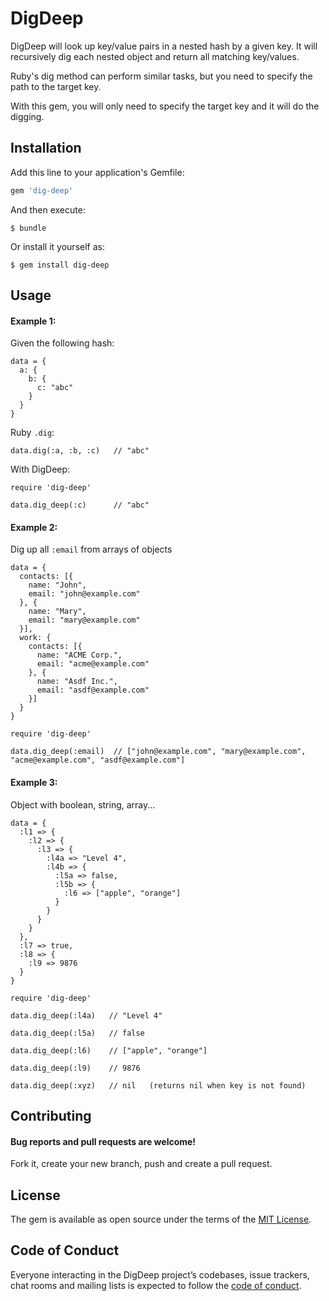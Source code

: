 # DigDeep

DigDeep will look up key/value pairs in a nested hash by a given key. It will recursively dig each nested object and return all matching key/values.

Ruby's dig method can perform similar tasks, but you need to specify the path to the target key.

With this gem, you will only need to specify the target key and it will do the digging.

## Installation

Add this line to your application's Gemfile:

```ruby
gem 'dig-deep'
```

And then execute:

    $ bundle

Or install it yourself as:

    $ gem install dig-deep

## Usage
#### Example 1:
Given the following hash:
```
data = {
  a: {
    b: {
      c: "abc"
    }
  }
}
```
Ruby `.dig`:
```
data.dig(:a, :b, :c)   // "abc"
```
With DigDeep:
```
require 'dig-deep'

data.dig_deep(:c)      // "abc"
```

#### Example 2:
Dig up all `:email` from arrays of objects
```
data = {
  contacts: [{
    name: "John",
    email: "john@example.com"
  }, {
    name: "Mary",
    email: "mary@example.com"
  }],
  work: {
    contacts: [{
      name: "ACME Corp.",
      email: "acme@example.com"
    }, {
      name: "Asdf Inc.",
      email: "asdf@example.com"
    }]
  }
}
```
```
require 'dig-deep'

data.dig_deep(:email)  // ["john@example.com", "mary@example.com", "acme@example.com", "asdf@example.com"]
```

#### Example 3:
Object with boolean, string, array...
```
data = {
  :l1 => {
    :l2 => {
      :l3 => {
        :l4a => "Level 4",
        :l4b => {
          :l5a => false,
          :l5b => {
            :l6 => ["apple", "orange"]
          }
        } 
      }
    }
  },
  :l7 => true,
  :l8 => {
    :l9 => 9876
  }
}
```
```
require 'dig-deep'

data.dig_deep(:l4a)   // "Level 4"

data.dig_deep(:l5a)   // false

data.dig_deep(:l6)    // ["apple", "orange"]

data.dig_deep(:l9)    // 9876

data.dig_deep(:xyz)   // nil   (returns nil when key is not found)
```

## Contributing
#### Bug reports and pull requests are welcome!
Fork it, create your new branch, push and create a pull request.
 
## License

The gem is available as open source under the terms of the [MIT License](https://opensource.org/licenses/MIT).

## Code of Conduct

Everyone interacting in the DigDeep project’s codebases, issue trackers, chat rooms and mailing lists is expected to follow the [code of conduct](https://github.com/[USERNAME]/dig-deep/blob/master/CODE_OF_CONDUCT.md).
